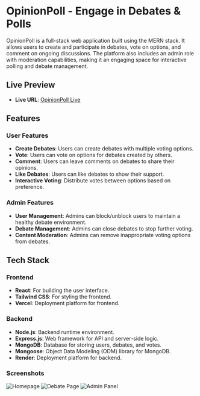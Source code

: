 # OpinionPoll - Engage in Debates & Polls

OpinionPoll is a full-stack web application built using the MERN stack. It allows users to create and participate in debates, vote on options, and comment on ongoing discussions. The platform also includes an admin role with moderation capabilities, making it an engaging space for interactive polling and debate management.

## Live Preview
- **Live URL**: [OpinionPoll Live](https://opinionpoll.pages.dev/)

## Features
### User Features
- **Create Debates**: Users can create debates with multiple voting options.
- **Vote**: Users can vote on options for debates created by others.
- **Comment**: Users can leave comments on debates to share their opinions.
- **Like Debates**: Users can like debates to show their support.
- **Interactive Voting**: Distribute votes between options based on preference.

### Admin Features
- **User Management**: Admins can block/unblock users to maintain a healthy debate environment.
- **Debate Management**: Admins can close debates to stop further voting.
- **Content Moderation**: Admins can remove inappropriate voting options from debates.

## Tech Stack
### Frontend
- **React**: For building the user interface.
- **Tailwind CSS**: For styling the frontend.
- **Vercel**: Deployment platform for frontend.

### Backend
- **Node.js**: Backend runtime environment.
- **Express.js**: Web framework for API and server-side logic.
- **MongoDB**: Database for storing users, debates, and votes.
- **Mongoose**: Object Data Modeling (ODM) library for MongoDB.
- **Render**: Deployment platform for backend.

### Screenshots
![Homepage](https://drive.google.com/file/d/1JFZe2-TtzflkQhGxh8HpN3wfnftEH0_E/view)
![Debate Page](https://drive.google.com/file/d/1b6JY5v7mrC97lDr2tVNYR74rI3JW_NwY/view)
![Admin Panel](https://drive.google.com/file/d/1moChg4IGCHCpNag93AkIVHuHN1stKdIc/view)
